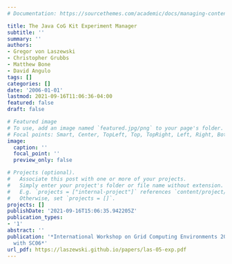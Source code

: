 ```yaml
---
# Documentation: https://sourcethemes.com/academic/docs/managing-content/

title: The Java CoG Kit Experiment Manager
subtitle: ''
summary: ''
authors:
- Gregor von Laszewski
- Christopher Grubbs
- Matthew Bone
- David Angulo
tags: []
categories: []
date: '2006-01-01'
lastmod: 2021-09-16T11:06:36-04:00
featured: false
draft: false

# Featured image
# To use, add an image named `featured.jpg/png` to your page's folder.
# Focal points: Smart, Center, TopLeft, Top, TopRight, Left, Right, BottomLeft, Bottom, BottomRight.
image:
  caption: ''
  focal_point: ''
  preview_only: false

# Projects (optional).
#   Associate this post with one or more of your projects.
#   Simply enter your project's folder or file name without extension.
#   E.g. `projects = ["internal-project"]` references `content/project/deep-learning/index.md`.
#   Otherwise, set `projects = []`.
projects: []
publishDate: '2021-09-16T15:06:35.942205Z'
publication_types:
- '1'
abstract: ''
publication: '*International Workshop on Grid Computing Environments 2006 in Conjunction
  with SC06*'
url_pdf: https://laszewski.github.io/papers/las-05-exp.pdf
---
```

